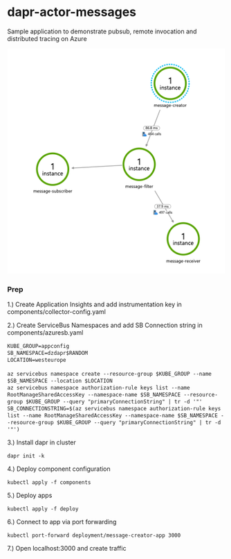 # dapr-actor-messages

Sample application to demonstrate pubsub, remote invocation and distributed tracing on Azure

![](/img/ai.png)

### Prep

1.) Create Application Insights and add instrumentation key in components/collector-config.yaml

2.) Create ServiceBus Namespaces and add SB Connection string in components/azuresb.yaml

```
KUBE_GROUP=appconfig
SB_NAMESPACE=dzdapr$RANDOM
LOCATION=westeurope

az servicebus namespace create --resource-group $KUBE_GROUP --name $SB_NAMESPACE --location $LOCATION
az servicebus namespace authorization-rule keys list --name RootManageSharedAccessKey --namespace-name $SB_NAMESPACE --resource-group $KUBE_GROUP --query "primaryConnectionString" | tr -d '"'
SB_CONNECTIONSTRING=$(az servicebus namespace authorization-rule keys list --name RootManageSharedAccessKey --namespace-name $SB_NAMESPACE --resource-group $KUBE_GROUP --query "primaryConnectionString" | tr -d '"')
```

3.) Install dapr in cluster

```
dapr init -k
```

4.) Deploy component configuration
```
kubectl apply -f components
```

5.) Deploy apps

```
kubectl apply -f deploy
```

6.) Connect to app via port forwarding

```
kubectl port-forward deployment/message-creator-app 3000
```

7.) Open localhost:3000 and create traffic
